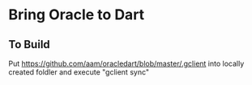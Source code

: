 Bring Oracle to Dart
===


To Build
---

Put https://github.com/aam/oracledart/blob/master/.gclient into locally created foldler and execute "gclient sync"
